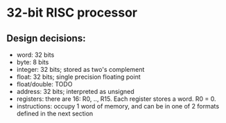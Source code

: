 # 32-bit RISC processor

## Design decisions:

- word: 32 bits
- byte: 8 bits
- integer: 32 bits; stored as two's complement
- float: 32 bits; single precision floating point
- float/double: TODO
- address: 32 bits; interpreted as unsigned
- registers: there are 16: R0, .., R15. Each register stores a word. R0 = 0.
- instructions: occupy 1 word of memory, and can be in one of 2 formats defined in the next section
